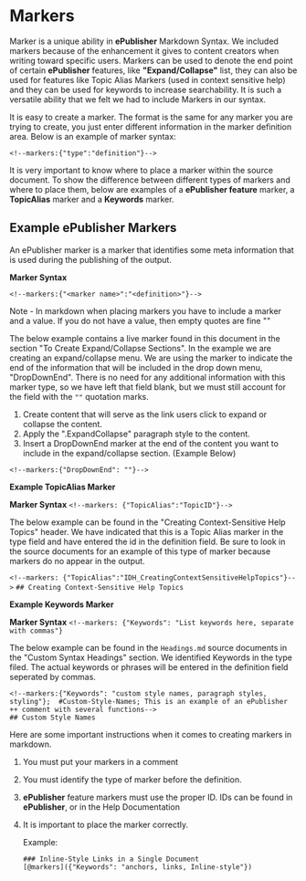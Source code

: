 <!--#markers-->
# Markers

Marker is a unique ability in **ePublisher** Markdown Syntax. We included markers because of the enhancement it gives to content creators when writing toward specific users. Markers can be used to denote the end point of certain **ePublisher** features, like **"Expand/Collapse"** list, they can also be used for features like Topic Alias Markers (used in context sensitive help) and they can be used for keywords to increase searchability. It is such a versatile ability that we felt we had to include Markers in our syntax.

It is easy to create a marker. The format is the same for any marker you are trying to create, you just enter different information in the marker definition area. Below is an example of marker syntax: 

```
<!--markers:{"type":"definition"}-->
```

It is very important to know where to place a marker within the source document. To show the difference between different types of markers and where to place them, below are examples of a **ePublisher feature** marker, a **TopicAlias** marker and a **Keywords** marker. 

## Example ePublisher Markers

An ePublisher marker is a marker that identifies some meta information that is used during the publishing of the output.

**Marker Syntax**

`<!--markers:{"<marker name>":"<definition>"}-->`

<!--style:mdnote-->
Note - In markdown when placing markers you have to include a marker and a value. If you do not have a value, then empty quotes are fine ""

The below example contains a live marker found in this document in the section "To Create Expand/Collapse Sections". In the example we are creating an expand/collapse menu. We are using the marker to indicate the end of the information that will be included in the drop down menu, "DropDownEnd". There is no need for any additional information with this marker type, so we have left that field blank, but we must still account for the field with the `""` quotation marks.  

1. Create content that will serve as the link users click to expand or collapse the content.
1. Apply the ".ExpandCollapse" paragraph style to the content.
1. Insert a DropDownEnd marker at the end of the content you want to include in the expand/collapse section. (Example Below)

```
<!--markers:{"DropDownEnd": ""}-->
```

**Example TopicAlias Marker**

**Marker Syntax** 
`<!--markers: {"TopicAlias":"TopicID"}-->`

The below example can be found in the "Creating Context-Sensitive Help Topics" header. We have indicated that this is a Topic Alias marker in the type field and have entered the id in the definition field. Be sure to look in the source documents for an example of this type of marker because markers do no appear in the output.

`<!--markers: {"TopicAlias":"IDH_CreatingContextSensitiveHelpTopics"}-->`
`## Creating Context-Sensitive Help Topics`

**Example Keywords Marker**

**Marker Syntax** 
`<!--markers: {"Keywords": "List keywords here, separate with commas"}`

The below example can be found in the `Headings.md` source documents in the "Custom Syntax Headings" section. We identified Keywords in the type filed. The actual keywords or phrases will be entered in the definition field seperated by commas.

```
<!--markers:{"Keywords": "custom style names, paragraph styles, styling"};  #Custom-Style-Names; This is an example of an ePublisher ++ comment with several functions-->
## Custom Style Names
```

Here are some important instructions when it comes to creating markers in markdown. 

1. You must put your markers in a comment
1. You must identify the type of marker before the definition.
1. **ePublisher** feature markers must use the proper ID. IDs can be found in **ePublisher**, or in the Help Documentation
1. It is important to place the marker correctly. 
 
   Example: 
   ``` 
   ### Inline-Style Links in a Single Document 
   [@markers]({"Keywords": "anchors, links, Inline-style"}) 
   ```
